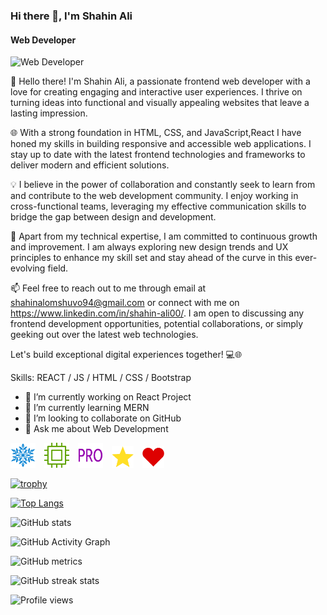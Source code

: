 ### Hi there 👋, I'm Shahin Ali
#### Web Developer
![Web Developer](https://scontent.frjh1-1.fna.fbcdn.net/v/t39.30808-6/269742481_3034162003567631_4934063385065357157_n.jpg?stp=dst-jpg_p720x720&_nc_cat=110&ccb=1-7&_nc_sid=e3f864&_nc_ohc=BNXHCPDLtroAX_fIN0E&_nc_ht=scontent.frjh1-1.fna&oh=00_AfAcGA9YqtRYeAvYotYPzMpOpiMGGrmmc-ZCqYPConPU3A&oe=6496D70B)

👋 Hello there! I'm Shahin Ali, a passionate frontend web developer with a love for creating engaging and interactive user experiences. I thrive on turning ideas into functional and visually appealing websites that leave a lasting impression.

🌐 With a strong foundation in HTML, CSS, and JavaScript,React I have honed my skills in building responsive and accessible web applications. I stay up to date with the latest frontend technologies and frameworks to deliver modern and efficient solutions.

💡 I believe in the power of collaboration and constantly seek to learn from and contribute to the web development community. I enjoy working in cross-functional teams, leveraging my effective communication skills to bridge the gap between design and development.

🌱 Apart from my technical expertise, I am committed to continuous growth and improvement. I am always exploring new design trends and UX principles to enhance my skill set and stay ahead of the curve in this ever-evolving field.

📫 Feel free to reach out to me through email at shahinalomshuvo94@gmail.com or connect with me on https://www.linkedin.com/in/shahin-ali00/. I am open to discussing any frontend development opportunities, potential collaborations, or simply geeking out over the latest web technologies.

Let's build exceptional digital experiences together! 💻🌐

Skills: REACT / JS / HTML / CSS / Bootstrap

- 🔭 I’m currently working on React Project 
- 🌱 I’m currently learning MERN 
- 👯 I’m looking to collaborate on GitHub 
- 💬 Ask me about Web Development 


<a href='https://archiveprogram.github.com/'><img src='https://raw.githubusercontent.com/acervenky/animated-github-badges/master/assets/acbadge.gif' width='40' height='40'></a> <a href='https://docs.github.com/en/developers'><img src='https://raw.githubusercontent.com/acervenky/animated-github-badges/master/assets/devbadge.gif' width='40' height='40'></a> <a href='https://github.com/pricing'><img src='https://raw.githubusercontent.com/acervenky/animated-github-badges/master/assets/pro.gif' width='40' height='40'></a> <a href='https://stars.github.com/'><img src='https://raw.githubusercontent.com/acervenky/animated-github-badges/master/assets/starbadge.gif' width='35' height='35'></a> <a href='https://docs.github.com/en/github/supporting-the-open-source-community-with-github-sponsors'><img src='https://raw.githubusercontent.com/acervenky/animated-github-badges/master/assets/sponsorbadge.gif' width='35' height='35'></a> 

[![trophy](https://github-profile-trophy.vercel.app/?username=ShahinAlomShuvo)](https://github.com/ryo-ma/github-profile-trophy)

[![Top Langs](https://github-readme-stats.vercel.app/api/top-langs/?username=ShahinAlomShuvo)](https://github.com/anuraghazra/github-readme-stats)

![GitHub stats](https://github-readme-stats.vercel.app/api?username=ShahinAlomShuvo&show_icons=true)  

![GitHub Activity Graph](https://activity-graph.herokuapp.com/graph?username=ShahinAlomShuvo)  

![GitHub metrics](https://metrics.lecoq.io/ShahinAlomShuvo)  

![GitHub streak stats](https://streak-stats.demolab.com/?user=ShahinAlomShuvo)  

![Profile views](https://gpvc.arturio.dev/ShahinAlomShuvo)  
